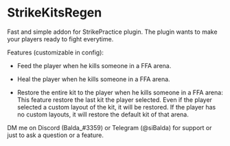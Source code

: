 # StrikeKitsRegen
Fast and simple addon for StrikePractice plugin.
The plugin wants to make your players ready to fight everytime.

Features (customizable in config):
- Feed the player when he kills someone in a FFA arena.

- Heal the player when he kills someone in a FFA arena.

- Restore the entire kit to the player when he kills someone in a FFA arena:
This feature restore the last kit the player selected. Even if the player selected a custom layout of the kit, it will be restored.
If the player has no custom layouts, it will restore the default kit of that arena.


DM me on Discord (Balda_#3359) or Telegram (@siBalda) for support or just to ask a question or a feature.
